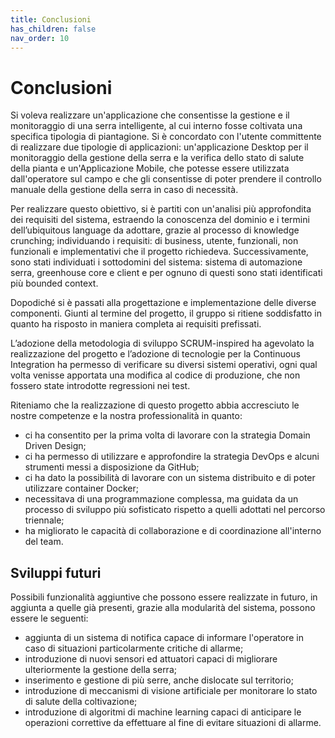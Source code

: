```yaml
---
title: Conclusioni
has_children: false
nav_order: 10
---
```


# Conclusioni

Si voleva realizzare un'applicazione che consentisse la gestione e il monitoraggio di una serra intelligente, al cui interno fosse coltivata una specifica tipologia di piantagione. Si è concordato con l'utente committente di realizzare due tipologie di applicazioni: un'applicazione Desktop per il monitoraggio della gestione della serra e la verifica dello stato di salute della pianta e un'Applicazione Mobile, che potesse essere utilizzata dall'operatore sul campo e che gli consentisse di poter prendere il controllo manuale della gestione della serra in caso di necessità.

Per realizzare questo obiettivo, si è partiti con un'analisi più approfondita dei requisiti del sistema, estraendo la conoscenza del dominio e i termini dell’ubiquitous language da adottare, grazie al processo di knowledge crunching; individuando i requisiti: di business, utente, funzionali, non funzionali e implementativi che il progetto richiedeva. Successivamente, sono stati individuati i sottodomini del sistema: sistema di automazione serra, greenhouse core e client e per ognuno di questi sono stati identificati più bounded context.

Dopodiché si è passati alla progettazione e implementazione delle diverse componenti. Giunti al termine del progetto, il gruppo si ritiene soddisfatto in quanto ha risposto in maniera completa ai requisiti prefissati.

L’adozione della metodologia di sviluppo SCRUM-inspired ha agevolato la realizzazione del progetto e l’adozione di tecnologie per la Continuous Integration ha permesso di verificare su diversi sistemi operativi, ogni qual volta venisse apportata una modifica al codice di produzione, che non fossero state introdotte regressioni nei test.

Riteniamo che la realizzazione di questo progetto abbia accresciuto le nostre competenze e la nostra professionalità in quanto:

- ci ha consentito per la prima volta di lavorare con la strategia Domain Driven Design;
- ci ha permesso di utilizzare e approfondire la strategia DevOps e alcuni strumenti messi a disposizione da GitHub;
- ci ha dato la possibilità di lavorare con un sistema distribuito e di poter utilizzare container Docker;
- necessitava di una programmazione complessa, ma guidata da un processo di sviluppo più sofisticato rispetto a quelli adottati nel percorso triennale;
- ha migliorato le capacità di collaborazione e di coordinazione all'interno del team.

## Sviluppi futuri
Possibili funzionalità aggiuntive che possono essere realizzate in futuro, in aggiunta a quelle già presenti, grazie alla modularità del sistema, possono essere le seguenti:

- aggiunta di un sistema di notifica capace di informare l'operatore in caso di situazioni particolarmente critiche di allarme;
- introduzione di nuovi sensori ed attuatori capaci di migliorare ulteriormente la gestione della serra;
- inserimento e gestione di più serre, anche dislocate sul territorio;
- introduzione di meccanismi di visione artificiale per monitorare lo stato di salute della coltivazione;
- introduzione di algoritmi di machine learning capaci di anticipare le operazioni correttive da effettuare al fine di evitare situazioni di allarme.